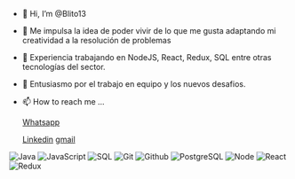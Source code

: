 - 👋 Hi, I’m @Blito13
- 👀 Me impulsa la idea de poder vivir de lo que me gusta adaptando mi creatividad a  la resolución de problemas 
- 🌱 Experiencia trabajando en NodeJS, React, Redux, SQL entre otras tecnologías del sector. 
- 💞️ Entusiasmo por  el trabajo en equipo y los nuevos desafios.
- 📫 How to reach me ...

  [Whatsapp](https://wa.me/3512137573)</br>
  
  [Linkedin](https://www.linkedin.com/in/pablo-lesta/)
  [gmail](lestap523@hotmail.com)

![Java](https://img.shields.io/badge/-Java-000000?style=flat&logo=java)
![JavaScript](https://img.shields.io/badge/-JavaScript-000000?style=flat&logo=javascript)
![SQL](https://img.shields.io/badge/-SQL-000000?style=flat&logo=mysql)
![Git](https://img.shields.io/badge/-Git-000000?style=flat&logo=git)
![Github](https://img.shields.io/badge/-Github-000000?style=flat&logo=github)
![PostgreSQL](https://img.shields.io/badge/-PostgreSQL-000000?style=flat&logo=postgresql) 
![Node](https://img.shields.io/badge/-Node-000000?style=flat&logo=node.js) 
![React](https://img.shields.io/badge/-React-000000?style=flat&logo=react) 
![Redux](https://img.shields.io/badge/-Redux-000000?style=flat&logo=redux) 
